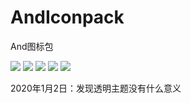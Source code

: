 # AndIconpack
And图标包

<img src="https://raw.githubusercontent.com/hujincan/AndIconpack/master/Screenshot/Screenshot_4.png"/>

<img src="https://raw.githubusercontent.com/hujincan/AndIconpack/master/Screenshot/Screenshot_2.png"/>

<img src="https://raw.githubusercontent.com/hujincan/AndIconpack/master/Screenshot/Screenshot_3.png"/>

<img src="https://raw.githubusercontent.com/hujincan/AndIconpack/master/Screenshot/Screenshot_5.png"/>

<img src="https://raw.githubusercontent.com/hujincan/AndIconpack/master/Screenshot/Screenshot_1.png"/>

2020年1月2日：发现透明主题没有什么意义
